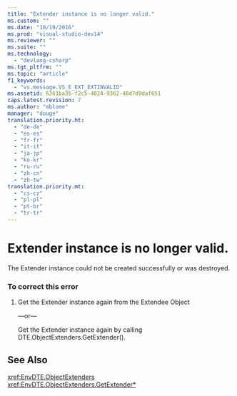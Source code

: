 ```yaml
---
title: "Extender instance is no longer valid."
ms.custom: ""
ms.date: "10/19/2016"
ms.prod: "visual-studio-dev14"
ms.reviewer: ""
ms.suite: ""
ms.technology: 
  - "devlang-csharp"
ms.tgt_pltfrm: ""
ms.topic: "article"
f1_keywords: 
  - "vs.message.VS_E_EXT_EXTINVALID"
ms.assetid: 6361ba35-f2c5-4024-9362-46d7d9daf651
caps.latest.revision: 7
ms.author: "mblome"
manager: "douge"
translation.priority.ht: 
  - "de-de"
  - "es-es"
  - "fr-fr"
  - "it-it"
  - "ja-jp"
  - "ko-kr"
  - "ru-ru"
  - "zh-cn"
  - "zh-tw"
translation.priority.mt: 
  - "cs-cz"
  - "pl-pl"
  - "pt-br"
  - "tr-tr"
---
```

# Extender instance is no longer valid.
The Extender instance could not be created successfully or was destroyed.  
  
### To correct this error  
  
1.  Get the Extender instance again from the Extendee Object  
  
     —or—  
  
     Get the Extender instance again by calling DTE.ObjectExtenders.GetExtender().  
  
## See Also  
 <xref:EnvDTE.ObjectExtenders>   
 <xref:EnvDTE.ObjectExtenders.GetExtender*>